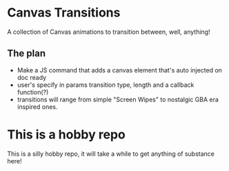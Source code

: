 # Canvas Transitions
A collection of Canvas animations to transition between, well, anything!

## The plan
- Make a JS command that adds a canvas element that's auto injected on doc ready
- user's specify in params transition type, length and a callback function(?)
- transitions will range from simple "Screen Wipes" to nostalgic GBA era inspired ones.
  

# This is a hobby repo
This is a silly hobby repo, it will take a while to get anything of substance here!
